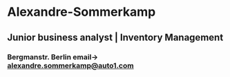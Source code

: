 # Alexandre-Sommerkamp  
## Junior business analyst | Inventory Management  
### Bergmanstr. Berlin email-> alexandre.sommerkamp@auto1.com
